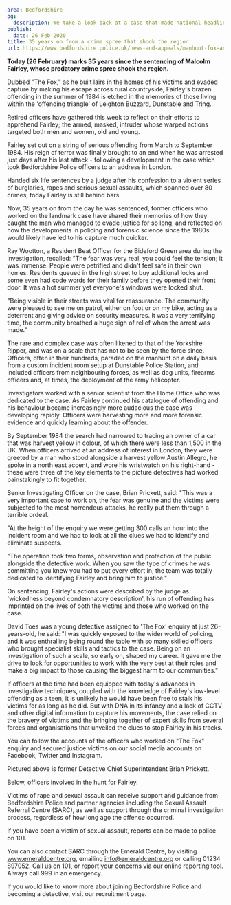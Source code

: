 ```yaml
area: Bedfordshire
og:
  description: We take a look back at a case that made national headlines and struck fear into local residents.
publish:
  date: 26 Feb 2020
title: 35 years on from a crime spree that shook the region
url: https://www.bedfordshire.police.uk/news-and-appeals/manhunt-fox-anniversary-feb2019
```

**Today (26 February) marks 35 years since the sentencing of Malcolm Fairley, whose predatory crime spree shook the region.**

Dubbed "The Fox," as he built lairs in the homes of his victims and evaded capture by making his escape across rural countryside, Fairley's brazen offending in the summer of 1984 is etched in the memories of those living within the 'offending triangle' of Leighton Buzzard, Dunstable and Tring.

Retired officers have gathered this week to reflect on their efforts to apprehend Fairley; the armed, masked, intruder whose warped actions targeted both men and women, old and young.

Fairley set out on a string of serious offending from March to September 1984. His reign of terror was finally brought to an end when he was arrested just days after his last attack - following a development in the case which took Bedfordshire Police officers to an address in London.

Handed six life sentences by a judge after his confession to a violent series of burglaries, rapes and serious sexual assaults, which spanned over 80 crimes, today Fairley is still behind bars.

Now, 35 years on from the day he was sentenced, former officers who worked on the landmark case have shared their memories of how they caught the man who managed to evade justice for so long, and reflected on how the developments in policing and forensic science since the 1980s would likely have led to his capture much quicker.

Ray Wootton, a Resident Beat Officer for the Bideford Green area during the investigation, recalled: "The fear was very real, you could feel the tension; it was immense. People were petrified and didn't feel safe in their own homes. Residents queued in the high street to buy additional locks and some even had code words for their family before they opened their front door. It was a hot summer yet everyone's windows were locked shut.

"Being visible in their streets was vital for reassurance. The community were pleased to see me on patrol, either on foot or on my bike, acting as a deterrent and giving advice on security measures. It was a very terrifying time, the community breathed a huge sigh of relief when the arrest was made."

The rare and complex case was often likened to that of the Yorkshire Ripper, and was on a scale that has not to be seen by the force since. Officers, often in their hundreds, paraded on the manhunt on a daily basis from a custom incident room setup at Dunstable Police Station, and included officers from neighbouring forces, as well as dog units, firearms officers and, at times, the deployment of the army helicopter.

Investigators worked with a senior scientist from the Home Office who was dedicated to the case. As Fairley continued his catalogue of offending and his behaviour became increasingly more audacious the case was developing rapidly. Officers were harvesting more and more forensic evidence and quickly learning about the offender.

By September 1984 the search had narrowed to tracing an owner of a car that was harvest yellow in colour, of which there were less than 1,500 in the UK. When officers arrived at an address of interest in London, they were greeted by a man who stood alongside a harvest yellow Austin Allegro, he spoke in a north east accent, and wore his wristwatch on his right-hand - these were three of the key elements to the picture detectives had worked painstakingly to fit together.

Senior Investigating Officer on the case, Brian Prickett, said: "This was a very important case to work on, the fear was genuine and the victims were subjected to the most horrendous attacks, he really put them through a terrible ordeal.

"At the height of the enquiry we were getting 300 calls an hour into the incident room and we had to look at all the clues we had to identify and eliminate suspects.

"The operation took two forms, observation and protection of the public alongside the detective work. When you saw the type of crimes he was committing you knew you had to put every effort in, the team was totally dedicated to identifying Fairley and bring him to justice."

On sentencing, Fairley's actions were described by the judge as 'wickedness beyond condemnatory description', his run of offending has imprinted on the lives of both the victims and those who worked on the case.

David Toes was a young detective assigned to 'The Fox' enquiry at just 26-years-old, he said: "I was quickly exposed to the wider world of policing, and it was enthralling being round the table with so many skilled officers who brought specialist skills and tactics to the case. Being on an investigation of such a scale, so early on, shaped my career. It gave me the drive to look for opportunities to work with the very best at their roles and make a big impact to those causing the biggest harm to our communities."

If officers at the time had been equipped with today's advances in investigative techniques, coupled with the knowledge of Fairley's low-level offending as a teen, it is unlikely he would have been free to stalk his victims for as long as he did. But with DNA in its infancy and a lack of CCTV and other digital information to capture his movements, the case relied on the bravery of victims and the bringing together of expert skills from several forces and organisations that unveiled the clues to stop Fairley in his tracks.

You can follow the accounts of the officers who worked on "The Fox" enquiry and secured justice victims on our social media accounts on Facebook, Twitter and Instagram.

Pictured above is former Detective Chief Superintendent Brian Prickett.

Below, officers involved in the hunt for Fairley.

Victims of rape and sexual assault can receive support and guidance from Bedfordshire Police and partner agencies including the Sexual Assault Referral Centre (SARC), as well as support through the criminal investigation process, regardless of how long ago the offence occurred.

If you have been a victim of sexual assault, reports can be made to police on 101.

You can also contact SARC through the Emerald Centre, by visiting www.emeraldcentre.org, emailing info@emeraldcentre.org or calling 01234 897052. Call us on 101, or report your concerns via our online reporting tool. Always call 999 in an emergency.

If you would like to know more about joining Bedfordshire Police and becoming a detective, visit our recruitment page.
